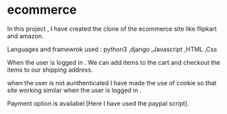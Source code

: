 # ecommerce

In this project , I have created the clone of the ecommerce site like flipkart and amazon.

Languages and framewrok used : python3 ,django ,Javascript ,HTML ,Css

When the user is logged in .
We can add items to the cart and checkout the items to our shipping address.

when the user is not aunthenticated I have made the use of cookie so that site working similar when the user is logged in .

Payment option is availabel [Here I have used the paypal script].

